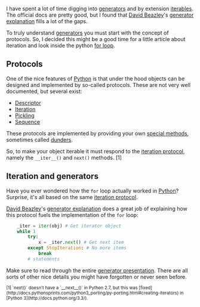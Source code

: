 I have spent a lot of time digging into
[generators](http://docs.python.org/2/tutorial/classes.html#generators) and by
extension
[iterables](http://docs.python.org/2/library/stdtypes.html#iterator-types).
The official docs are pretty good, but I found that
[David Beazley](http://dabeaz.com/)'s
[generator explanation](http://www.dabeaz.com/generators/Generators.pdf) fills
a lot of the gaps.

To truly understand
[generators](http://docs.python.org/2/tutorial/classes.html#generators) you
must start with the concept of protocols. So, I decided this might be a good
time for a little article about iteration and look inside the python
[for loop](http://docs.python.org/2/tutorial/controlflow.html#for-statements).

## Protocols

One of the nice features of [Python](http://python.org) is that under the hood
objects can be designed and implemented by so-called protocols. These are not
very well documented, but several exist:

- [Descriptor](http://www.rafekettler.com/magicmethods.html#descriptor)
- [Iteration](http://docs.python.org/2/library/stdtypes.html#iterator-types)
- [Pickling](http://www.rafekettler.com/magicmethods.html#pickling)
- [Sequence](http://www.rafekettler.com/magicmethods.html#sequence)

These protocols are implemented by providing your own
[special methods](http://docs.python.org/2/reference/datamodel.html#special-method-names),
sometimes called [dunders](http://durden.github.com/dunder_talk/?full#1).

So, to make your object iterable it must respond to the
[iteration protocol](http://docs.python.org/2/library/stdtypes.html#iterator-types), namely the `__iter__()` and `next()` methods. [1]

## Iteration and generators

Have you ever wondered how the `for` loop actually worked in
[Python](http://python.org)? Surprise, it's all based on the same
[iteration protocol](http://docs.python.org/2/library/stdtypes.html#iterator-types).

[David Beazley](http://dabeaz.com/)'s
[generator explanation](http://www.dabeaz.com/generators/Generators.pdf) does a
great job of explaining how this protocol fuels the implementation of the `for`
loop:

```python
    _iter = iter(obj) # Get iterator object
    while 1
        try:
            x = _iter.next() # Get next item
        except StopIteration: # No more items
            break
        # statements
```

Make sure to read through the entire
[generator presentation](http://www.dabeaz.com/generators/Generators.pdf).
There are all sorts of other nice details you might have forgotten or never
seen before.

<small>
    [1] `next()` doesn't have a `__next__()` in Python 2.7, but this was
    [fixed](http://docs.pythonsprints.com/python3_porting/py-porting.html#creating-iterators)
    in [Python 3](http://docs.python.org/3.3/).
</small>